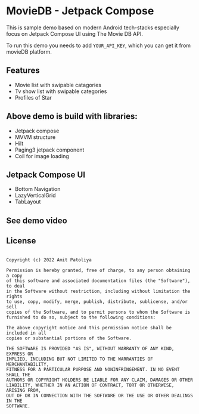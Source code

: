 # MovieDB - Jetpack Compose

This is sample demo based on modern Android tech-stacks especially focus on Jetpack Compose UI using The Movie DB API.

To run this demo you needs to add ```YOUR_API_KEY```, which you can get it from movieDB platform.

## Features
- Movie list with swipable catagories
- Tv show list with swipable categories
- Profiles of Star


## Above demo is build with libraries:
- Jetpack compose
- MVVM structure
- Hilt
- Paging3 jetpack component
- Coil for image loading


## Jetpack Compose UI
- Bottom Navigation
- LazyVerticalGrid
- TabLayout


## See demo video



## License
```MIT License

Copyright (c) 2022 Amit Patoliya

Permission is hereby granted, free of charge, to any person obtaining a copy
of this software and associated documentation files (the "Software"), to deal
in the Software without restriction, including without limitation the rights
to use, copy, modify, merge, publish, distribute, sublicense, and/or sell
copies of the Software, and to permit persons to whom the Software is
furnished to do so, subject to the following conditions:

The above copyright notice and this permission notice shall be included in all
copies or substantial portions of the Software.

THE SOFTWARE IS PROVIDED "AS IS", WITHOUT WARRANTY OF ANY KIND, EXPRESS OR
IMPLIED, INCLUDING BUT NOT LIMITED TO THE WARRANTIES OF MERCHANTABILITY,
FITNESS FOR A PARTICULAR PURPOSE AND NONINFRINGEMENT. IN NO EVENT SHALL THE
AUTHORS OR COPYRIGHT HOLDERS BE LIABLE FOR ANY CLAIM, DAMAGES OR OTHER
LIABILITY, WHETHER IN AN ACTION OF CONTRACT, TORT OR OTHERWISE, ARISING FROM,
OUT OF OR IN CONNECTION WITH THE SOFTWARE OR THE USE OR OTHER DEALINGS IN THE
SOFTWARE.
```



